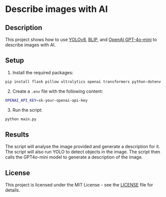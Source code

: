 # Describe images with AI

## Description

This project shows how to use [YOLOv8](https://github.com/ultralytics/ultralytics), [BLIP](https://huggingface.co/docs/transformers/en/model_doc/blip), and [OpenAI GPT-4o-mini](https://openai.com) to describe images with AI.

## Setup

1. Install the required packages:
```bash
pip install flask pillow ultralytics openai transformers python-dotenv
```

2. Create a `.env` file with the following content:
```bash
OPENAI_API_KEY=sk-your-openai-api-key
```

3. Run the script:
```bash
python main.py
```

## Results

The script will analyse the image provided and generate a description for it. The script will also run YOLO to detect objects in the image. The script then calls the GPT4o-mini model to generate a description of the image.

## License

This project is licensed under the MIT License - see the [LICENSE](LICENSE) file for details.
